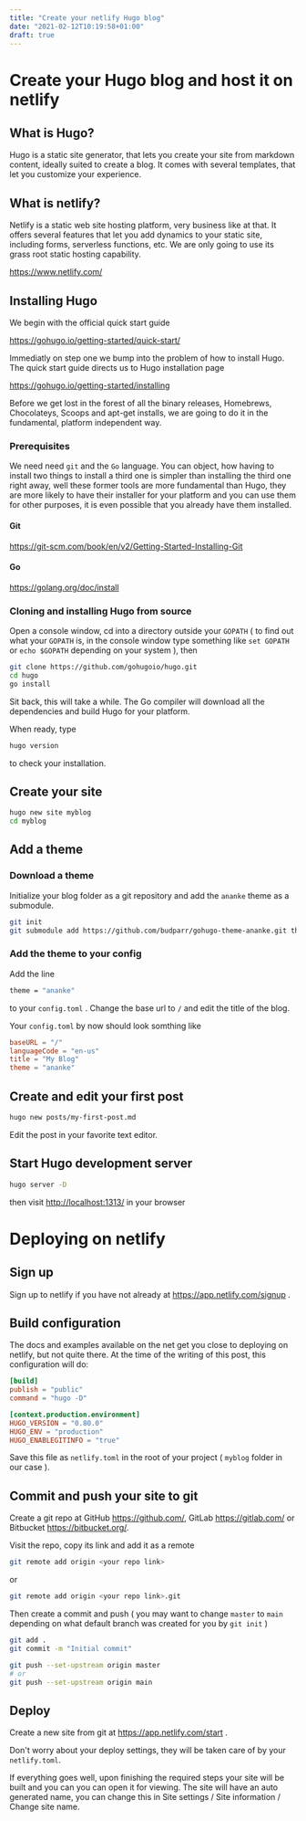```yaml
---
title: "Create your netlify Hugo blog"
date: "2021-02-12T10:19:58+01:00"
draft: true
---
```


# Create your Hugo blog and host it on netlify

## What is Hugo?

Hugo is a static site generator, that lets you create your site from markdown content, ideally suited to create a blog. It comes with several templates, that let you customize your experience.

## What is netlify?

Netlify is a static web site hosting platform, very business like at that. It offers several features that let you add dynamics to your static site, including forms, serverless functions, etc. We are only going to use its grass root static hosting capability.

https://www.netlify.com/

## Installing Hugo

We begin with the official quick start guide

https://gohugo.io/getting-started/quick-start/

Immediatly on step one we bump into the problem of how to install Hugo. The quick start guide directs us to Hugo installation page

https://gohugo.io/getting-started/installing

Before we get lost in the forest of all the binary releases, Homebrews, Chocolateys, Scoops and apt-get installs, we are going to do it in the fundamental, platform independent way.

### Prerequisites

We need need `git` and the `Go` language. You can object, how having to install two things to install a third one is simpler than installing the third one right away, well these former tools are more fundamental than Hugo, they are more likely to have their installer for your platform and you can use them for other purposes, it is even possible that you already have them installed.

#### Git

https://git-scm.com/book/en/v2/Getting-Started-Installing-Git

#### Go

https://golang.org/doc/install

### Cloning and installing Hugo from source

Open a console window, cd into a directory outside your `GOPATH` ( to find out what your `GOPATH` is, in the console window type something like `set GOPATH` or `echo $GOPATH` depending on your system ), then
```bash
git clone https://github.com/gohugoio/hugo.git
cd hugo
go install
```
Sit back, this will take a while. The Go compiler will download all the dependencies and build Hugo for your platform.

When ready, type
```bash
hugo version
```
to check your installation.

## Create your site
```bash
hugo new site myblog
cd myblog
```
## Add a theme

### Download a theme

Initialize your blog folder as a git repository and add the `ananke` theme as a submodule.
```bash
git init
git submodule add https://github.com/budparr/gohugo-theme-ananke.git themes/ananke
```
### Add the theme to your config

Add the line
```bash
theme = "ananke"
```
to your `config.toml` . Change the base url to `/` and edit the title of the blog.

Your `config.toml` by now should look somthing like
```toml
baseURL = "/"
languageCode = "en-us"
title = "My Blog"
theme = "ananke"
```
## Create and edit your first post
```bash
hugo new posts/my-first-post.md
```
Edit the post in your favorite text editor.

## Start Hugo development server
```bash
hugo server -D
```
then visit [http://localhost:1313/](http://localhost:1313/) in your browser

# Deploying on netlify

## Sign up

Sign up to netlify if you have not already at https://app.netlify.com/signup .

## Build configuration

The docs and examples available on the net get you close to deploying on netlify, but not quite there. At the time of the writing of this post, this configuration will do:
```toml
[build]
publish = "public"
command = "hugo -D"

[context.production.environment]
HUGO_VERSION = "0.80.0"
HUGO_ENV = "production"
HUGO_ENABLEGITINFO = "true"
```
Save this file as `netlify.toml` in the root of your project ( `myblog` folder in our case ).

## Commit and push your site to git

Create a git repo at GitHub https://github.com/, GitLab https://gitlab.com/ or Bitbucket https://bitbucket.org/.

Visit the repo, copy its link and add it as a remote
```bash
git remote add origin <your repo link>
```
or
```bash
git remote add origin <your repo link>.git
```
Then create a commit and push ( you may want to change `master` to `main` depending on what default branch was created for you by `git init` )
```bash
git add .
git commit -m "Initial commit"

git push --set-upstream origin master
# or
git push --set-upstream origin main
```
## Deploy

Create a new site from git at https://app.netlify.com/start .

Don't worry about your deploy settings, they will be taken care of by your `netlify.toml`.

If everything goes well, upon finishing the required steps your site will be built and you can you can open it for viewing. The site will have an auto generated name, you can change this in Site settings / Site information / Change site name.


